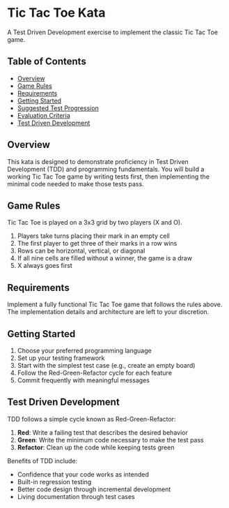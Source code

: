 # Tic Tac Toe Kata

A Test Driven Development exercise to implement the classic Tic Tac Toe game.

## Table of Contents

- [Overview](#overview)
- [Game Rules](#game-rules)
- [Requirements](#requirements)
- [Getting Started](#getting-started)
- [Suggested Test Progression](#suggested-test-progression)
- [Evaluation Criteria](#evaluation-criteria)
- [Test Driven Development](#test-driven-development)

## Overview

This kata is designed to demonstrate proficiency in Test Driven Development (TDD) and programming fundamentals. You will build a working Tic Tac Toe game by writing tests first, then implementing the minimal code needed to make those tests pass.

## Game Rules

Tic Tac Toe is played on a 3x3 grid by two players (X and O).

1. Players take turns placing their mark in an empty cell
2. The first player to get three of their marks in a row wins
3. Rows can be horizontal, vertical, or diagonal
4. If all nine cells are filled without a winner, the game is a draw
5. X always goes first

## Requirements

Implement a fully functional Tic Tac Toe game that follows the rules above. The implementation details and architecture are left to your discretion.

## Getting Started

1. Choose your preferred programming language
2. Set up your testing framework
3. Start with the simplest test case (e.g., create an empty board)
4. Follow the Red-Green-Refactor cycle for each feature
5. Commit frequently with meaningful messages


## Test Driven Development

TDD follows a simple cycle known as Red-Green-Refactor:

1. **Red**: Write a failing test that describes the desired behavior
2. **Green**: Write the minimum code necessary to make the test pass
3. **Refactor**: Clean up the code while keeping tests green

Benefits of TDD include:
- Confidence that your code works as intended
- Built-in regression testing
- Better code design through incremental development
- Living documentation through test cases
